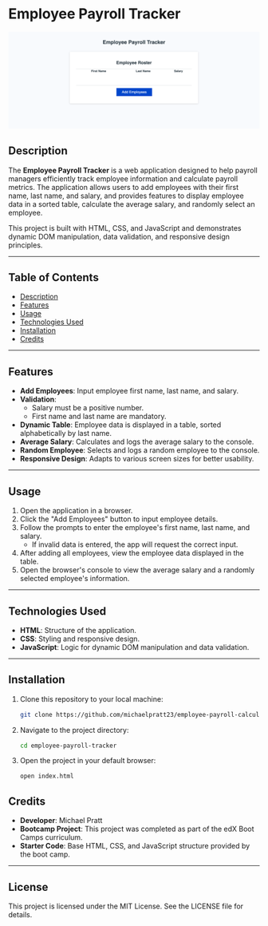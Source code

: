 # Employee Payroll Tracker

![Screenshot of Employee Payroll Tracker](assets/screenshot.png)

## Description

The **Employee Payroll Tracker** is a web application designed to help payroll managers efficiently track employee information and calculate payroll metrics. The application allows users to add employees with their first name, last name, and salary, and provides features to display employee data in a sorted table, calculate the average salary, and randomly select an employee.

This project is built with HTML, CSS, and JavaScript and demonstrates dynamic DOM manipulation, data validation, and responsive design principles.

---

## Table of Contents

- [Description](#description)
- [Features](#features)
- [Usage](#usage)
- [Technologies Used](#technologies-used)
- [Installation](#installation)
- [Credits](#credits)

---

## Features

- **Add Employees**: Input employee first name, last name, and salary.
- **Validation**:
  - Salary must be a positive number.
  - First name and last name are mandatory.
- **Dynamic Table**: Employee data is displayed in a table, sorted alphabetically by last name.
- **Average Salary**: Calculates and logs the average salary to the console.
- **Random Employee**: Selects and logs a random employee to the console.
- **Responsive Design**: Adapts to various screen sizes for better usability.

---

## Usage

1. Open the application in a browser.
2. Click the "Add Employees" button to input employee details.
3. Follow the prompts to enter the employee's first name, last name, and salary.
   - If invalid data is entered, the app will request the correct input.
4. After adding all employees, view the employee data displayed in the table.
5. Open the browser's console to view the average salary and a randomly selected employee's information.

---

## Technologies Used

- **HTML**: Structure of the application.
- **CSS**: Styling and responsive design.
- **JavaScript**: Logic for dynamic DOM manipulation and data validation.

---

## Installation

1. Clone this repository to your local machine:
   ```bash
   git clone https://github.com/michaelpratt23/employee-payroll-calculator.git
   ```
2. Navigate to the project directory:

   ```bash
   cd employee-payroll-tracker

   ```

3. Open the project in your default browser:

   ```bash
   open index.html
   ```

## Credits

- **Developer**: Michael Pratt
- **Bootcamp Project**: This project was completed as part of the edX Boot Camps curriculum.
- **Starter Code**: Base HTML, CSS, and JavaScript structure provided by the boot camp.

---

## License

This project is licensed under the MIT License. See the LICENSE file for details.
